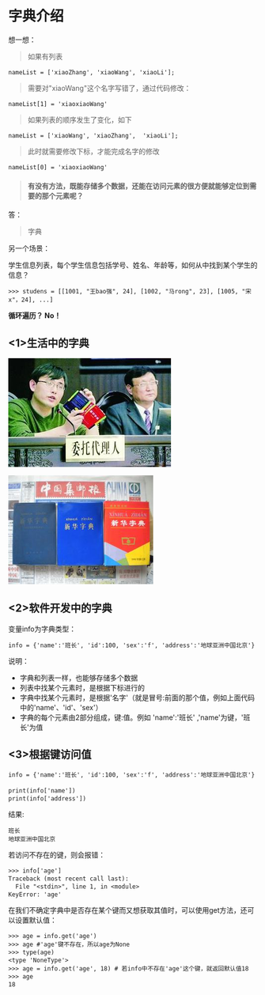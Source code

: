 # 字典介绍

想一想：

> 如果有列表

```
nameList = ['xiaoZhang', 'xiaoWang', 'xiaoLi'];
```

> 需要对"xiaoWang"这个名字写错了，通过代码修改：

```
nameList[1] = 'xiaoxiaoWang'
```

> 如果列表的顺序发生了变化，如下

```
nameList = ['xiaoWang', 'xiaoZhang',  'xiaoLi'];
```

> 此时就需要修改下标，才能完成名字的修改

```
nameList[0] = 'xiaoxiaoWang'
```

> #### **有没有方法，既能存储多个数据，还能在访问元素的很方便就能够定位到需要的那个元素呢？**

答：

> 字典

另一个场景：

学生信息列表，每个学生信息包括学号、姓名、年龄等，如何从中找到某个学生的信息？

```
>>> studens = [[1001, "王bao强", 24], [1002, "马rong", 23], [1005, "宋x"，24], ...]
```

**循环遍历？ No！**

## <1>生活中的字典

![新华字典](../images/01-第3天-5.jpg)

![新华字典](../images/01-第3天-6.jpg)

## <2>软件开发中的字典

变量info为字典类型：

```
info = {'name':'班长', 'id':100, 'sex':'f', 'address':'地球亚洲中国北京'}
```

说明：

- 字典和列表一样，也能够存储多个数据
- 列表中找某个元素时，是根据下标进行的
- 字典中找某个元素时，是根据'名字'（就是冒号:前面的那个值，例如上面代码中的'name'、'id'、'sex'）
- 字典的每个元素由2部分组成，键:值。例如 'name':'班长' ,'name'为键，'班长'为值

## <3>根据键访问值

```
info = {'name':'班长', 'id':100, 'sex':'f', 'address':'地球亚洲中国北京'}

print(info['name'])
print(info['address'])
```

结果:

```
班长
地球亚洲中国北京
```

若访问不存在的键，则会报错：

```
>>> info['age']
Traceback (most recent call last):
  File "<stdin>", line 1, in <module>
KeyError: 'age'
```

在我们不确定字典中是否存在某个键而又想获取其值时，可以使用get方法，还可以设置默认值：

```
>>> age = info.get('age')
>>> age #'age'键不存在，所以age为None
>>> type(age)
<type 'NoneType'>
>>> age = info.get('age', 18) # 若info中不存在'age'这个键，就返回默认值18
>>> age
18
```